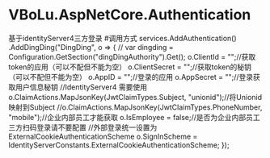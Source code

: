# VBoLu.AspNetCore.Authentication
基于identityServer4三方登录
#调用方式
  services.AddAuthentication()
                  .AddDingDing("DingDing", o =>
                  {
                       // var dingding = Configuration.GetSection("dingDingAuthority").Get<DingDingAuthenticationOptions>();
                       o.ClientId = "";//获取token的应用（可以不配但不能为空）
                       o.ClientSecret = "";//获取token的秘钥（可以不配但不能为空）
                       o.AppID = "";//登录的应用
                       o.AppSecret = "";//登录获取用户信息秘钥
                                                                                                        //IdentityServer4 需要使用
                       o.ClaimActions.MapJsonKey(JwtClaimTypes.Subject, "unionid");//将Unionid映射到Subject
                    //o.ClaimActions.MapJsonKey(JwtClaimTypes.PhoneNumber, "mobile");//企业内部员工才能获取
                      o.IsEmployee = false;//是否为企业内部员工 三方扫码登录请不要配置
                      //外部登录统一设置为ExternalCookieAuthenticationScheme
                       o.SignInScheme = IdentityServerConstants.ExternalCookieAuthenticationScheme;
                  });
